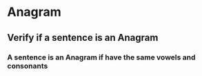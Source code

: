 # Anagram

## Verify if a sentence is an Anagram

### A sentence is an Anagram if have the same vowels and consonants
